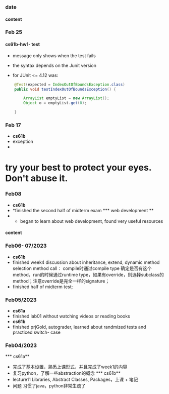 ### date
#### content 

### Feb 25
#### cs61b-hw1- test
* message only shows when the test fails 
* the syntax depends on the Junit version 

* for JUnit <= 4.12 was:
```java	
    @Test(expected = IndexOutOfBoundsException.class)
    public void testIndexOutOfBoundsException() {

        ArrayList emptyList = new ArrayList();
        Object o = emptyList.get(0);

    }
```

### Feb 17 
* **cs61b**
* exception 
* 
# try your best to protect your eyes. Don't abuse it.  
### Feb08 
* **cs61b**
* *finished the second half of midterm exam
*** web development **
* * began to learn about web development, found very useful resources 
#### content 
### Feb06- 07/2023
* **cs61b**
* finished week4 discussion about inheritance, extend, dynamic method selection
  method call： compile时通过compile type 确定是否有这个method，run的时候通过runtime type，如果有override，则选择subclass的method；注意override是完全一样的signature；
* finished half of midterm test;


### Feb05/2023
* **cs61a**
* finished lab01 without watching videos or reading books
* **cs61b**
* finished prjGold, autograder, learned about randmized tests and practiced switch- case  

### Feb04/2023
*** cs61a**
* 完成了基本设置，熟悉上课形式，并且完成了week1的内容
* 复习python，了解一些abstraction的概念
*** cs61b**
* lecture11 Libraries, Abstract Classes, Packages，上课 + 笔记 
* 问题
 习惯了java，python非常生疏了

